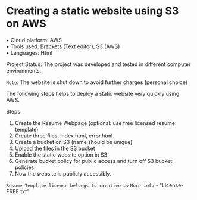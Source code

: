 # Creating a static website using S3 on AWS


• Cloud platform: AWS <br>
• Tools used: Brackets (Text editor), S3 (AWS) <br>
• Languages: Html


Project Status: The project was developed and tested in different computer environments. 

`Note`: The website is shut down to avoid further charges (personal choice) 


The following steps helps to deploy a static website very quickly using AWS.

Steps
1. Create the Resume Webpage (optional: use free licensed resume template)
2. Create three files, index.html, error.html 
3. Create a bucket on S3 (name should be unique)
4. Upload the files in the S3 bucket
5. Enable the static website option in S3
6. Generate bucket policy for public access and turn off S3 bucket policies.
7. Now the website is publicly accessibly.


`Resume Template license belongs to creative-cv` 
`More info` - "License-FREE.txt"

